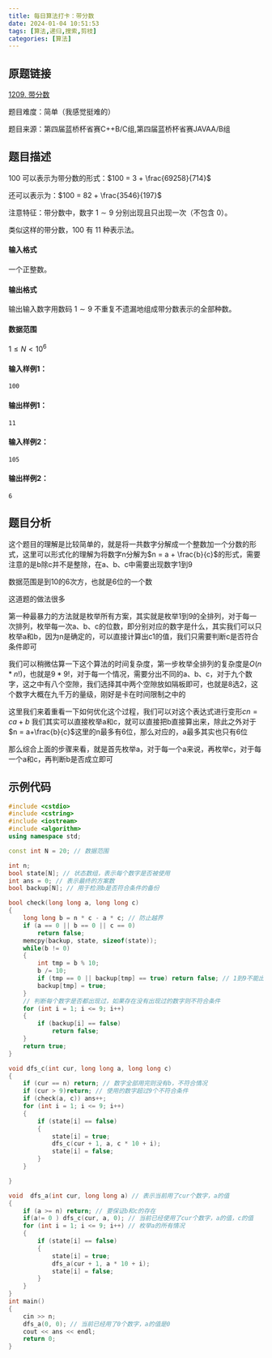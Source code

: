 ```yaml
---
title: 每日算法打卡：带分数
date: 2024-01-04 10:51:53
tags: [算法,递归,搜索,剪枝]
categories: [算法]
---
```


## 原题链接

[1209. 带分数](https://www.acwing.com/problem/content/1211/)

题目难度：简单（我感觉挺难的）

题目来源：第四届蓝桥杯省赛C++B/C组,第四届蓝桥杯省赛JAVAA/B组

## 题目描述

100 可以表示为带分数的形式：$100 = 3 + \frac{69258}{714}$

还可以表示为：$100 = 82 + \frac{3546}{197}$

注意特征：带分数中，数字 $1 \sim 9$ 分别出现且只出现一次（不包含 0）。

类似这样的带分数，100 有 11 种表示法。

#### 输入格式

一个正整数。

#### 输出格式

输出输入数字用数码 $1∼9$ 不重复不遗漏地组成带分数表示的全部种数。

#### 数据范围

$1 \le N < 10^6$

#### 输入样例1：

```
100 
```

#### 输出样例1：

```
11 
```

#### 输入样例2：

```
105 
```

#### 输出样例2：

```
6 
```

## 题目分析

这个题目的理解是比较简单的，就是将一共数字分解成一个整数加一个分数的形式，这里可以形式化的理解为将数字n分解为$n = a + \frac{b}{c}$的形式，需要注意的是b除c并不是整除，在a、b、c中需要出现数字1到9

数据范围是到10的6次方，也就是6位的一个数

这道题的做法很多

第一种最暴力的方法就是枚举所有方案，其实就是枚举1到9的全排列，对于每一次排列，枚举每一次a、b、c的位数，即分别对应的数字是什么，其实我们可以只枚举a和b，因为n是确定的，可以直接计算出c1的值，我们只需要判断c是否符合条件即可

我们可以稍微估算一下这个算法的时间复杂度，第一步枚举全排列的复杂度是$O(n*n!)$，也就是$9*9!$，对于每一个情况，需要分出不同的a、b、c，对于九个数字，这之中有八个空隙，我们选择其中两个空隙放如隔板即可，也就是8选2，这个数字大概在九千万的量级，刚好是卡在时间限制之中的

这里我们来着重看一下如何优化这个过程，我们可以对这个表达式进行变形$cn = ca + b$ 我们其实可以直接枚举a和c，就可以直接把b直接算出来，除此之外对于$n = a+\frac{b}{c}$这里的n最多有6位，那么对应的，a最多其实也只有6位

那么综合上面的步骤来看，就是首先枚举a，对于每一个a来说，再枚举c，对于每一个a和c，再判断b是否成立即可

## 示例代码

```cpp
#include <cstdio>
#include <cstring>
#include <iostream>
#include <algorithm>
using namespace std;

const int N = 20; // 数据范围

int n;
bool state[N]; // 状态数组，表示每个数字是否被使用
int ans = 0; // 表示最终的方案数
bool backup[N]; // 用于检测b是否符合条件的备份

bool check(long long a, long long c)
{
    long long b = n * c - a * c; // 防止越界
    if (a == 0 || b == 0 || c == 0)
        return false;
    memcpy(backup, state, sizeof(state));
    while(b != 0)
    {
        int tmp = b % 10;
        b /= 10;
        if (tmp == 0 || backup[tmp] == true) return false; // 1到9不能出现0，或者那一位数字已经出现过了，则不符合情况，返回false
        backup[tmp] = true;
    }
    // 判断每个数字是否都出现过，如果存在没有出现过的数字则不符合条件
    for (int i = 1; i <= 9; i++)
    {
        if (backup[i] == false)
            return false;
    }
    return true;
}

void dfs_c(int cur, long long a, long long c)
{
    if (cur == n) return; // 数字全部用完则没有b，不符合情况
    if (cur > 9)return; // 使用的数字超过9个不符合条件
    if (check(a, c)) ans++;
    for (int i = 1; i <= 9; i++)
    {
        if (state[i] == false)
        {
            state[i] = true;
            dfs_c(cur + 1, a, c * 10 + i);
            state[i] = false;
        }
    }

}

void  dfs_a(int cur, long long a) // 表示当前用了cur个数字，a的值
{
    if (a >= n) return; // 要保证b和c的存在
    if(a!= 0 ) dfs_c(cur, a, 0); // 当前已经使用了cur个数字，a的值，c的值
    for (int i = 1; i <= 9; i++) // 枚举a的所有情况
    {
        if (state[i] == false)
        {
            state[i] = true;
            dfs_a(cur + 1, a * 10 + i);
            state[i] = false;
        }
    }
}
int main()
{
    cin >> n;
    dfs_a(0, 0); // 当前已经用了0个数字，a的值是0
    cout << ans << endl;
    return 0;
}
```

